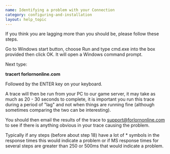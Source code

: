 ```yaml
---
name: Identifying a problem with your Connection
category: configuring-and-installation
layout: help_topic
---
```

If you think you are lagging more than you should be, please follow these steps.

Go to Windows start button, choose Run and type cmd.exe into the box provided then click OK. It will open a Windows command prompt.

Next type:

**tracert forlornonline.com**

Followed by the ENTER key on your keyboard.

A trace will then be run from your PC to our game server, it may take as much as 20 - 30 seconds to complete, it is important you run this trace during a period of "lag" and not when things are running fine (although sometimes comparing the two can be interesting).

You should then email the results of the trace to [support@forlornonline.com](mailto:support@forlornonline.com) to see if there is anything obvious in your trace causing the problem.

Typically if any steps (before about step 18) have a lot of \* symbols in the response times this would indicate a problem or if MS response times for several steps are greater than 250 or 500ms that would indicate a problem.